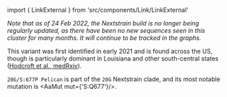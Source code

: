import { LinkExternal } from 'src/components/Link/LinkExternal'

_Note that as of 24 Feb 2022, the Nextstrain build is no longer being regularly updated, as there have been no new sequences seen in this cluster for many months. It will continue to be tracked in the graphs._

This variant was first identified in early 2021 and is found across the US, though is particularly dominant in Louisiana and other south-central states ([Hodcroft et al., medRxiv](https://www.medrxiv.org/content/10.1101/2021.02.12.21251658v2)). <br/>

`20G/S:677P Pelican` is part of the `20G` Nextstrain clade, and its most notable mutation is <AaMut mut={'S:Q677'}/>.  <br/>

<MdxContent filepath="clusters/S.Q677.md" />
